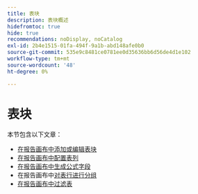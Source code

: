 ```yaml
---
title: 表块
description: 表块概述
hidefromtoc: true
hide: true
recommendations: noDisplay, noCatalog
exl-id: 2b4e1515-01fa-494f-9a1b-abd148afe0b0
source-git-commit: 535e9c8481ce0781ee0d35636bb6d56de4d1e102
workflow-type: tm+mt
source-wordcount: '48'
ht-degree: 0%

---
```


# 表块

本节包含以下文章：

* [在报告画布中添加或编辑表块](../../../reports-and-dashboards/reporting-canvas/table-blocks/add-or-edit-report-table.md)
* [在报告画布中配置表列](../../../reports-and-dashboards/reporting-canvas/table-blocks/modify-columns-table.md)
* [在报告画布中生成公式字段](../../../reports-and-dashboards/reporting-canvas/table-blocks/create-formula-field.md)
* 在报告画布中[对表行进行分组](../../../reports-and-dashboards/reporting-canvas/table-blocks/group-rows-in-table.md)
* [在报告画布中过滤表](../../../reports-and-dashboards/reporting-canvas/table-blocks/configure-filter-rules-for-table.md)
